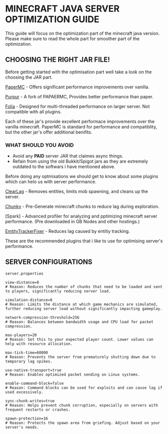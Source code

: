 # MINECRAFT JAVA SERVER OPTIMIZATION GUIDE

This guide will focus on the optimization part of the minecraft java version. Please make sure to read the whole part for smoother part of the optimization.

## CHOOSING THE RIGHT JAR FILE!

Before getting started with the optimisation part well take a look on the choosing the JAR part.

[PaperMC](https://papermc.io/software/paper) - Offers significant performance improvements over vanilla.

[Purpur](https://purpurmc.org) - A fork of PAPAERMC, Provides better performance than paper.

[Folia](https://papermc.io/software/folia) - Designed for multi-threaded performance on larger server. Not compatible with all plugins.

Each of these jar's provide excellent performace improvements over the vanilla minecraft. PaperMC is standard for performance and compatiblity, but the other jar's offer additional benifits.

### WHAT SHOULD YOU AVOID

- Avoid any **PAID** server JAR that claimes async things.
- Refain from using the old Bukkit/Spigot jars as they are extremely outdated to the softwars i have mentioned above.


Before doing any optmisations we should get to know about some plugins which can helo us with server performance.

[ClearLag](https://www.spigotmc.org/resources/clearlagg.68271/) - Removes entities, limits mob spawning, and cleans up the server.

[Chunky](https://www.spigotmc.org/resources/chunky.81534/) - Pre-Generate minecraft chunks to reduce lag during exploration.

[Spark] - Advanced profiler for analyzing and pptimizing minecraft server performance. (Pre downloaded in GB Nodes and other hostings.)

[EmtityTrackerFixer](https://www.spigotmc.org/resources/entity-tracker-fixer-2-1-18-1-1-18-2.101145/) - Reduces lag caused by entitiy tracking.

These are the recommended plugins that i like to use for optimising server's performance.

## SERVER CONFIGURATIONS


`server.properties`
```
view-distance=8
# Reason: Reduces the number of chunks that need to be loaded and sent to players, significantly reducing server load.

simulation-distance=6
# Reason: Limits the distance at which game mechanics are simulated, further reducing server load without significantly impacting gameplay.

network-compression-threshold=256
# Reason: Balances between bandwidth usage and CPU load for packet compression.

max-players=20
# Reason: Set this to your expected player count. Lower values can help with resource allocation.

max-tick-time=60000
# Reason: Prevents the server from prematurely shutting down due to temporary lag spikes.

use-native-transport=true
# Reason: Enables optimized packet sending on Linux systems.

enable-command-block=false
# Reason: Command blocks can be used for exploits and can cause lag if used excessively.

sync-chunk-writes=true
# Reason: Helps prevent chunk corruption, especially on servers with frequent restarts or crashes.

spawn-protection=16
# Reason: Protects the spawn area from griefing. Adjust based on your server's needs.
```